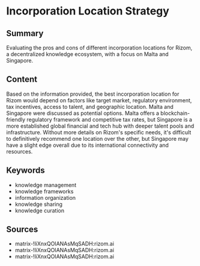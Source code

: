 # Incorporation Location Strategy

## Summary
Evaluating the pros and cons of different incorporation locations for Rizom, a decentralized knowledge ecosystem, with a focus on Malta and Singapore.

## Content
Based on the information provided, the best incorporation location for Rizom would depend on factors like target market, regulatory environment, tax incentives, access to talent, and geographic location. Malta and Singapore were discussed as potential options. Malta offers a blockchain-friendly regulatory framework and competitive tax rates, but Singapore is a more established global financial and tech hub with deeper talent pools and infrastructure. Without more details on Rizom's specific needs, it's difficult to definitively recommend one location over the other, but Singapore may have a slight edge overall due to its international connectivity and resources.

## Keywords

- knowledge management
- knowledge frameworks
- information organization
- knowledge sharing
- knowledge curation

## Sources

- matrix-!IiXnxQOIANAsMqSADH:rizom.ai
- matrix-!IiXnxQOIANAsMqSADH:rizom.ai
- matrix-!IiXnxQOIANAsMqSADH:rizom.ai
